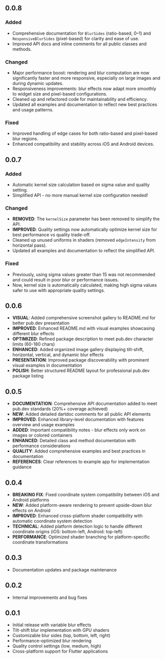 ## 0.0.8

### Added
- Comprehensive documentation for `BlurSides` (ratio-based, 0–1) and `ResponsiveBlurSides` (pixel-based) for clarity and ease of use.
- Improved API docs and inline comments for all public classes and methods.

### Changed
- Major performance boost: rendering and blur computation are now significantly faster and more responsive, especially on large images and during dynamic updates.
- Responsiveness improvements: blur effects now adapt more smoothly to widget size and pixel-based configurations.
- Cleaned up and refactored code for maintainability and efficiency.
- Updated all examples and documentation to reflect new best practices and usage patterns.

### Fixed
- Improved handling of edge cases for both ratio-based and pixel-based blur regions.
- Enhanced compatibility and stability across iOS and Android devices.

## 0.0.7

### Added
- Automatic kernel size calculation based on sigma value and quality setting.
- Simplified API - no more manual kernel size configuration needed!

### Changed
- **REMOVED**: The `kernelSize` parameter has been removed to simplify the API.
- **IMPROVED**: Quality settings now automatically optimize kernel size for best performance vs quality trade-off.
- Cleaned up unused uniforms in shaders (removed `edgeIntensity` from horizontal pass).
- Updated all examples and documentation to reflect the simplified API.

### Fixed
- Previously, using sigma values greater than 15 was not recommended and could result in poor blur or performance issues.
- Now, kernel size is automatically calculated, making high sigma values safer to use with appropriate quality settings.

## 0.0.6

- **VISUAL**: Added comprehensive screenshot gallery to README.md for better pub.dev presentation
- **IMPROVED**: Enhanced README.md with visual examples showcasing different blur effects
- **OPTIMIZED**: Refined package description to meet pub.dev character limits (60-180 chars)
- **ENHANCED**: Added organized image gallery displaying tilt-shift, horizontal, vertical, and dynamic blur effects
- **PRESENTATION**: Improved package discoverability with prominent visual examples in documentation
- **POLISH**: Better structured README layout for professional pub.dev package listing

## 0.0.5
- **DOCUMENTATION**: Comprehensive API documentation added to meet pub.dev standards (20%+ coverage achieved)
- **NEW**: Added detailed dartdoc comments for all public API elements
- **IMPROVED**: Enhanced library-level documentation with features overview and usage examples
- **ADDED**: Important compatibility notes - blur effects only work on images or colored containers
- **ENHANCED**: Detailed class and method documentation with performance considerations
- **QUALITY**: Added comprehensive examples and best practices in documentation
- **REFERENCES**: Clear references to example app for implementation guidance

## 0.0.4

- **BREAKING FIX**: Fixed coordinate system compatibility between iOS and Android platforms
- **NEW**: Added platform-aware rendering to prevent upside-down blur effects on Android
- **IMPROVED**: Enhanced cross-platform shader compatibility with automatic coordinate system detection
- **TECHNICAL**: Added platform detection logic to handle different coordinate origins (iOS: bottom-left, Android: top-left)
- **PERFORMANCE**: Optimized shader branching for platform-specific coordinate transformations

## 0.0.3

- Documentation updates and package maintenance

## 0.0.2

- Internal improvements and bug fixes

## 0.0.1

- Initial release with variable blur effects
- Tilt-shift blur implementation with GPU shaders
- Customizable blur sides (top, bottom, left, right)
- Performance-optimized blur rendering
- Quality control settings (low, medium, high)
- Cross-platform support for Flutter applications
